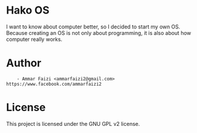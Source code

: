 
# Hako OS
I want to know about computer better, so I decided to start my own OS. Because
creating an OS is not only about programming, it is also about how computer
really works.


# Author
```
	- Ammar Faizi <ammarfaizi2@gmail.com> https://www.facebook.com/ammarfaizi2
```

# License
This project is licensed under the GNU GPL v2 license.
